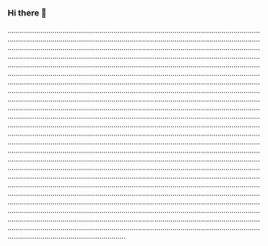 ### Hi there 👋

..........................................................................................................................................................................................................................................................................................................................................................................................................................................................................................................................................................................................................................................................................................................................................................................................................................................................................................................................................................................................................................................................................................................................................................................................................................................................................................................................................................................................................................................................................................................................................................................................................................................................................................................................................................................................................................................................................................................................................................................................................................................................................................................................................................................................................................................................................................................................................................................................................................................................................................................................................................................................................................................................................................................................................................................................................................................................................................................................................................................................................................................................................................................................................................